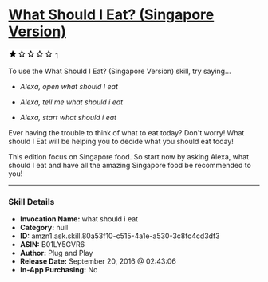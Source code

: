 # [What Should I Eat? (Singapore Version)](http://alexa.amazon.com/#skills/amzn1.ask.skill.80a53f10-c515-4a1e-a530-3c8fc4cd3df3)
![1 stars](../../images/ic_star_black_18dp_1x.png)![1 stars](../../images/ic_star_border_black_18dp_1x.png)![1 stars](../../images/ic_star_border_black_18dp_1x.png)![1 stars](../../images/ic_star_border_black_18dp_1x.png)![1 stars](../../images/ic_star_border_black_18dp_1x.png) 1

To use the What Should I Eat? (Singapore Version) skill, try saying...

* *Alexa, open what should I eat*

* *Alexa, tell me what should i eat*

* *Alexa, start what should i eat*

Ever having the trouble to think of what to eat today? Don't worry! What should I Eat will be helping you to decide what you should eat today! 

This edition focus on Singapore food. So start now by asking Alexa, what should I eat and have all the amazing Singapore food be recommended to you!

***

### Skill Details

* **Invocation Name:** what should i eat
* **Category:** null
* **ID:** amzn1.ask.skill.80a53f10-c515-4a1e-a530-3c8fc4cd3df3
* **ASIN:** B01LY5GVR6
* **Author:** Plug and Play
* **Release Date:** September 20, 2016 @ 02:43:06
* **In-App Purchasing:** No
